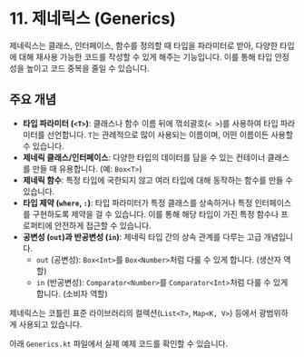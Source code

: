 # 11. 제네릭스 (Generics)

제네릭스는 클래스, 인터페이스, 함수를 정의할 때 타입을 파라미터로 받아, 다양한 타입에 대해 재사용 가능한 코드를 작성할 수 있게 해주는 기능입니다. 이를 통해 타입 안정성을 높이고 코드 중복을 줄일 수 있습니다.

## 주요 개념

- **타입 파라미터 (`<T>`)**: 클래스나 함수 이름 뒤에 꺾쇠괄호(`< >`)를 사용하여 타입 파라미터를 선언합니다. `T`는 관례적으로 많이 사용되는 이름이며, 어떤 이름이든 사용할 수 있습니다.
- **제네릭 클래스/인터페이스**: 다양한 타입의 데이터를 담을 수 있는 컨테이너 클래스를 만들 때 유용합니다. (예: `Box<T>`)
- **제네릭 함수**: 특정 타입에 국한되지 않고 여러 타입에 대해 동작하는 함수를 만들 수 있습니다.
- **타입 제약 (`where`, `:`)**: 타입 파라미터가 특정 클래스를 상속하거나 특정 인터페이스를 구현하도록 제약을 걸 수 있습니다. 이를 통해 해당 타입이 가진 특정 함수나 프로퍼티에 안전하게 접근할 수 있습니다.
- **공변성 (`out`)과 반공변성 (`in`)**: 제네릭 타입 간의 상속 관계를 다루는 고급 개념입니다.
  - `out` (공변성): `Box<Int>`를 `Box<Number>`처럼 다룰 수 있게 합니다. (생산자 역할)
  - `in` (반공변성): `Comparator<Number>`를 `Comparator<Int>`처럼 다룰 수 있게 합니다. (소비자 역할)

제네릭스는 코틀린 표준 라이브러리의 컬렉션(`List<T>`, `Map<K, V>`) 등에서 광범위하게 사용되고 있습니다.

아래 `Generics.kt` 파일에서 실제 예제 코드를 확인할 수 있습니다.
